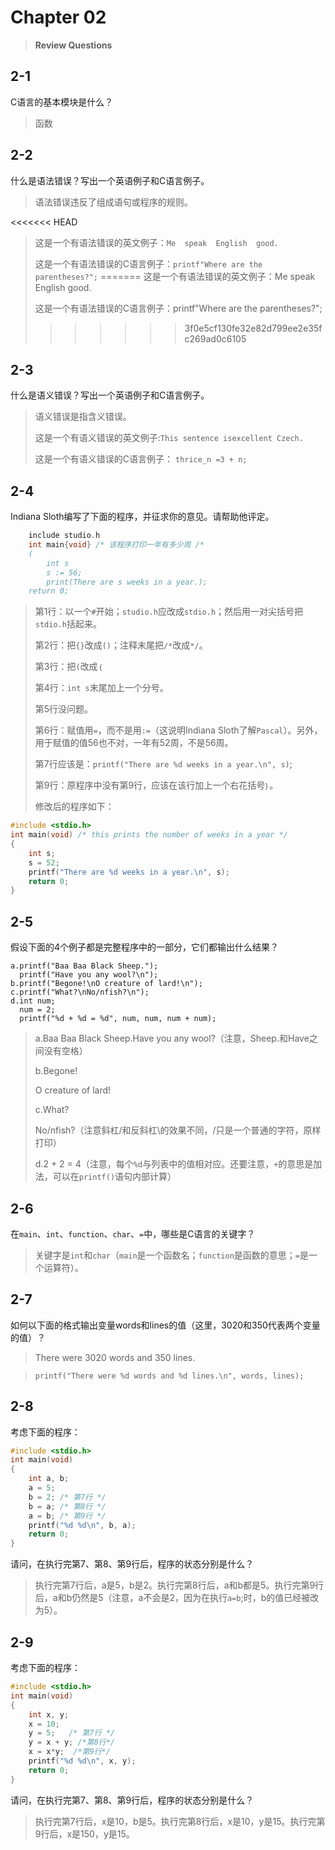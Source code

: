 # Chapter 02

> **Review Questions**

## 2-1
C语言的基本模块是什么？

> 函数

## 2-2
什么是语法错误？写出一个英语例子和C语言例子。

> 语法错误违反了组成语句或程序的规则。
> 
<<<<<<< HEAD
> 这是一个有语法错误的英文例子：`Me  speak  English  good.`
> 
> 这是一个有语法错误的C语言例子：`printf"Where are the parentheses?";`
=======
> 这是一个有语法错误的英文例子：Me  speak  English  good.
> 
> 这是一个有语法错误的C语言例子：printf"Where are the parentheses?";
>>>>>>> 3f0e5cf130fe32e82d799ee2e35fc269ad0c6105

## 2-3
什么是语义错误？写出一个英语例子和C语言例子。

> 语义错误是指含义错误。
> 
> 这是一个有语义错误的英文例子:`This sentence isexcellent Czech.`
> 
> 这是一个有语义错误的C语言例子： `thrice_n =3 + n;`

## 2-4
Indiana Sloth编写了下面的程序，并征求你的意见。请帮助他评定。
```c
    include studio.h
    int main{void} /* 该程序打印一年有多少周 /*
    (
        int s
        s := 56;
        print(There are s weeks in a year.);
    return 0;
```
> 第1行：以一个`#`开始；`studio.h`应改成`stdio.h`；然后用一对尖括号把`stdio.h`括起来。
> 
> 第2行：把`{}`改成`()`；注释末尾把`/*`改成`*/`。
> 
> 第3行：把`(`改成`｛`
> 
> 第4行：`int s`末尾加上一个分号。
> 
> 第5行没问题。
> 
> 第6行：赋值用`=`，而不是用`:=`（这说明Indiana Sloth了解`Pascal`）。另外，用于赋值的值56也不对，一年有52周，不是56周。
> 
> 第7行应该是：`printf("There are %d weeks in a year.\n", s)`;
> 
> 第9行：原程序中没有第9行，应该在该行加上一个右花括号`｝`。
> 
> 修改后的程序如下：

```c
#include <stdio.h>
int main(void) /* this prints the number of weeks in a year */
{
    int s;
    s = 52;
    printf("There are %d weeks in a year.\n", s);
    return 0;
}
```

## 2-5
假设下面的4个例子都是完整程序中的一部分，它们都输出什么结果？

    a.printf("Baa Baa Black Sheep.");
      printf("Have you any wool?\n");
    b.printf("Begone!\nO creature of lard!\n");
    c.printf("What?\nNo/nfish?\n");
    d.int num;
      num = 2;
      printf("%d + %d = %d", num, num, num + num);

> a.Baa Baa Black Sheep.Have you any wool?（注意，Sheep.和Have之间没有空格）
> 
> b.Begone!
> 
> O creature of lard!
>
> c.What?
>
> No/nfish?（注意斜杠/和反斜杠\的效果不同，/只是一个普通的字符，原样打印）
> 
> d.2 + 2 = 4（注意，每个`%d`与列表中的值相对应。还要注意，`+`的意思是加法，可以在`printf()`语句内部计算）
> 
## 2-6
在`main`、`int`、`function`、`char`、`=`中，哪些是C语言的关键字？

> 关键字是`int`和`char`（`main`是一个函数名；`function`是函数的意思；`=`是一个运算符）。

## 2-7
如何以下面的格式输出变量words和lines的值（这里，3020和350代表两个变量的值）？
> There were 3020 words and 350 lines.

> `printf("There were %d words and %d lines.\n", words, lines);`

## 2-8
考虑下面的程序：
```c
#include <stdio.h>
int main(void)
{
    int a, b;
    a = 5;
    b = 2; /* 第7行 */
    b = a; /* 第8行 */
    a = b; /* 第9行 */
    printf("%d %d\n", b, a);
    return 0;
}
```
请问，在执行完第7、第8、第9行后，程序的状态分别是什么？

> 执行完第7行后，a是5，b是2。执行完第8行后，a和b都是5。执行完第9行后，a和b仍然是5（注意，a不会是2，因为在执行`a=b`;时，b的值已经被改为5）。

## 2-9
考虑下面的程序：
```c
#include <stdio.h>
int main(void)
{
    int x, y;
    x = 10;
    y = 5;   /* 第7行 */
    y = x + y; /*第8行*/
    x = x*y;  /*第9行*/
    printf("%d %d\n", x, y);
    return 0;
}
```
请问，在执行完第7、第8、第9行后，程序的状态分别是什么？

> 执行完第7行后，x是10，b是5。执行完第8行后，x是10，y是15。执行完第9行后，x是150，y是15。
